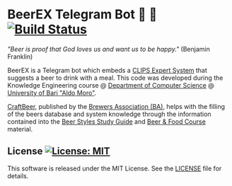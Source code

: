 # BeerEX Telegram Bot :robot: :beer: [![Build Status](https://travis-ci.org/DonatoMeoli/BeerEX.svg?branch=master)](https://travis-ci.org/DonatoMeoli/BeerEX)

*"Beer is proof that God loves us and want us to be happy."* (Benjamin Franklin)

BeerEX is a Telegram bot which embeds a [CLIPS Expert System](http://www.clipsrules.net/) that suggests a beer to drink 
with a meal. This code was developed during the Knowledge Engineering course @ 
[Department of Computer Science](http://www.uniba.it/ricerca/dipartimenti/informatica) 
@ [University of Bari "Aldo Moro"](http://www.uniba.it/).

[CraftBeer](https://www.craftbeer.com), published by the [Brewers Association (BA)](https://www.brewersassociation.org/),
helps with the filling of the beers database and system knowledge through the information contained into the
[Beer Styles Study Guide](https://www.craftbeer.com/wp-content/uploads/2014/12/craftbeerdotcom-beer-styles.pdf) and 
[Beer & Food Course](http://www.craftbeer.com/wp-content/uploads/CB_Food_Course/BeerAndFoodCourse.pdf) material.

## License [![License: MIT](https://img.shields.io/badge/License-MIT-yellow.svg)](https://opensource.org/licenses/MIT)

This software is released under the MIT License. See the [LICENSE](LICENSE) file for details.